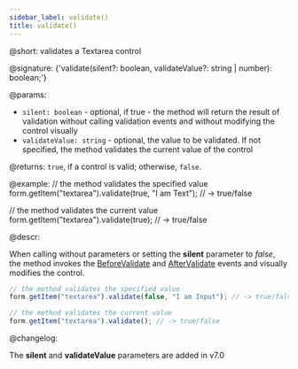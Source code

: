 ```yaml
---
sidebar_label: validate()
title: validate()
---          
```


@short: validates a Textarea control

@signature: {'validate(silent?: boolean, validateValue?: string | number): boolean;'}

@params:
- `silent: boolean` - optional, if true - the method will return the result of validation without calling validation events and without modifying the control visually
- `validateValue: string` - optional, the value to be validated. If not specified, the method validates the current value of the control

@returns:
`true`, if a control is valid; otherwise, `false`.

@example:
// the method validates the specified value
form.getItem("textarea").validate(true, "I am Text"); // -> true/false

// the method validates the current value
form.getItem("textarea").validate(true); // -> true/false

@descr:

When calling without parameters or setting the **silent** parameter to *false*, the method invokes the [BeforeValidate](form/api/textarea/textarea_beforevalidate_event.md) and [AfterValidate](form/api/textarea/textarea_aftervalidate_event.md) events and visually modifies the control.

~~~js
// the method validates the specified value
form.getItem("textarea").validate(false, "I am Input"); // -> true/false

// the method validates the current value
form.getItem("textarea").validate(); // -> true/false
~~~

@changelog:

The **silent** and **validateValue** parameters are added in v7.0
